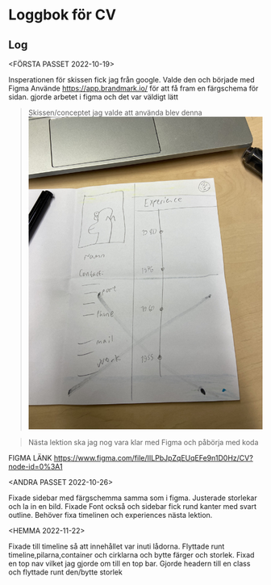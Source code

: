 # Loggbok för CV

## Log

<FÖRSTA PASSET 2022-10-19>

Insperationen för skissen fick jag från google.
Valde den och började med Figma
Använde https://app.brandmark.io/ för att få fram en färgschema för sidan.
gjorde arbetet i figma och det var väldigt lätt


> Skissen/conceptet jag valde att använda blev denna
![Github Logo](/skisser/skiss1.jpg)


> Nästa lektion ska jag nog vara klar med Figma och påbörja med koda




FIGMA LÄNK https://www.figma.com/file/IILPbJpZqEUqEFe9n1D0Hz/CV?node-id=0%3A1 

<ANDRA PASSET 2022-10-26>

Fixade sidebar med färgschemma samma som i figma. Justerade storlekar och la in en bild.
Fixade Font också och sidebar fick rund kanter med svart outline.
Behöver fixa timelinen och experiences nästa lektion.

<HEMMA 2022-11-22>

Fixade till timeline så att innehållet var inuti lådorna. Flyttade runt timeline,pilarna,container och cirklarna och bytte färger och storlek. Fixad en top nav vilket jag gjorde om till en top bar. Gjorde headern till en class och flyttade runt den/bytte storlek